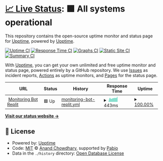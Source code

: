 # [📈 Live Status](https://demo.upptime.js.org): <!--live status--> **🟩 All systems operational**

This repository contains the open-source uptime monitor and status page for [Upptime](https://upptime.js.org), powered by [Upptime](https://github.com/upptime/upptime).

[![Uptime CI](https://github.com/ANFdoang/Monitor-Bot-Luxify/workflows/Uptime%20CI/badge.svg)](https://github.com/ANFdoang/Monitor-Bot-Luxify/actions?query=workflow%3A%22Uptime+CI%22)
[![Response Time CI](https://github.com/ANFdoang/Monitor-Bot-Luxify/workflows/Response%20Time%20CI/badge.svg)](https://github.com/ANFdoang/Monitor-Bot-Luxify/actions?query=workflow%3A%22Response+Time+CI%22)
[![Graphs CI](https://github.com/ANFdoang/Monitor-Bot-Luxify/workflows/Graphs%20CI/badge.svg)](https://github.com/ANFdoang/Monitor-Bot-Luxify/actions?query=workflow%3A%22Graphs+CI%22)
[![Static Site CI](https://github.com/ANFdoang/Monitor-Bot-Luxify/workflows/Static%20Site%20CI/badge.svg)](https://github.com/ANFdoang/Monitor-Bot-Luxify/actions?query=workflow%3A%22Static+Site+CI%22)
[![Summary CI](https://github.com/ANFdoang/Monitor-Bot-Luxify/workflows/Summary%20CI/badge.svg)](https://github.com/ANFdoang/Monitor-Bot-Luxify/actions?query=workflow%3A%22Summary+CI%22)

With [Upptime](https://upptime.js.org), you can get your own unlimited and free uptime monitor and status page, powered entirely by a GitHub repository. We use [Issues](https://github.com/upptime/upptime/issues) as incident reports, [Actions](https://github.com/ANFdoang/Monitor-Bot-Luxify/actions) as uptime monitors, and [Pages](https://demo.upptime.js.org) for the status page.

<!--start: status pages-->
<!-- This summary is generated by Upptime (https://github.com/upptime/upptime) -->
<!-- Do not edit this manually, your changes will be overwritten -->
<!-- prettier-ignore -->
| URL | Status | History | Response Time | Uptime |
| --- | ------ | ------- | ------------- | ------ |
| <img alt="" src="https://icons.duckduckgo.com/ip3/replit.com.ico" height="13"> [Monitoring Bot Replit](https://replit.com/@AnfStore/Bot-Discord-Luxify) | 🟩 Up | [monitoring-bot-replit.yml](https://github.com/ANFdoang/Monitor-Bot-Luxify/commits/HEAD/history/monitoring-bot-replit.yml) | <details><summary><img alt="Response time graph" src="./graphs/monitoring-bot-replit/response-time-week.png" height="20"> 443ms</summary><br><a href="https://ANFdoang.github.io/Monitor-Bot-Luxify/history/monitoring-bot-replit"><img alt="Response time 443" src="https://img.shields.io/endpoint?url=https%3A%2F%2Fraw.githubusercontent.com%2FANFdoang%2FMonitor-Bot-Luxify%2FHEAD%2Fapi%2Fmonitoring-bot-replit%2Fresponse-time.json"></a><br><a href="https://ANFdoang.github.io/Monitor-Bot-Luxify/history/monitoring-bot-replit"><img alt="24-hour response time 613" src="https://img.shields.io/endpoint?url=https%3A%2F%2Fraw.githubusercontent.com%2FANFdoang%2FMonitor-Bot-Luxify%2FHEAD%2Fapi%2Fmonitoring-bot-replit%2Fresponse-time-day.json"></a><br><a href="https://ANFdoang.github.io/Monitor-Bot-Luxify/history/monitoring-bot-replit"><img alt="7-day response time 443" src="https://img.shields.io/endpoint?url=https%3A%2F%2Fraw.githubusercontent.com%2FANFdoang%2FMonitor-Bot-Luxify%2FHEAD%2Fapi%2Fmonitoring-bot-replit%2Fresponse-time-week.json"></a><br><a href="https://ANFdoang.github.io/Monitor-Bot-Luxify/history/monitoring-bot-replit"><img alt="30-day response time 443" src="https://img.shields.io/endpoint?url=https%3A%2F%2Fraw.githubusercontent.com%2FANFdoang%2FMonitor-Bot-Luxify%2FHEAD%2Fapi%2Fmonitoring-bot-replit%2Fresponse-time-month.json"></a><br><a href="https://ANFdoang.github.io/Monitor-Bot-Luxify/history/monitoring-bot-replit"><img alt="1-year response time 443" src="https://img.shields.io/endpoint?url=https%3A%2F%2Fraw.githubusercontent.com%2FANFdoang%2FMonitor-Bot-Luxify%2FHEAD%2Fapi%2Fmonitoring-bot-replit%2Fresponse-time-year.json"></a></details> | <details><summary><a href="https://ANFdoang.github.io/Monitor-Bot-Luxify/history/monitoring-bot-replit">100.00%</a></summary><a href="https://ANFdoang.github.io/Monitor-Bot-Luxify/history/monitoring-bot-replit"><img alt="All-time uptime 100.00%" src="https://img.shields.io/endpoint?url=https%3A%2F%2Fraw.githubusercontent.com%2FANFdoang%2FMonitor-Bot-Luxify%2FHEAD%2Fapi%2Fmonitoring-bot-replit%2Fuptime.json"></a><br><a href="https://ANFdoang.github.io/Monitor-Bot-Luxify/history/monitoring-bot-replit"><img alt="24-hour uptime 100.00%" src="https://img.shields.io/endpoint?url=https%3A%2F%2Fraw.githubusercontent.com%2FANFdoang%2FMonitor-Bot-Luxify%2FHEAD%2Fapi%2Fmonitoring-bot-replit%2Fuptime-day.json"></a><br><a href="https://ANFdoang.github.io/Monitor-Bot-Luxify/history/monitoring-bot-replit"><img alt="7-day uptime 100.00%" src="https://img.shields.io/endpoint?url=https%3A%2F%2Fraw.githubusercontent.com%2FANFdoang%2FMonitor-Bot-Luxify%2FHEAD%2Fapi%2Fmonitoring-bot-replit%2Fuptime-week.json"></a><br><a href="https://ANFdoang.github.io/Monitor-Bot-Luxify/history/monitoring-bot-replit"><img alt="30-day uptime 100.00%" src="https://img.shields.io/endpoint?url=https%3A%2F%2Fraw.githubusercontent.com%2FANFdoang%2FMonitor-Bot-Luxify%2FHEAD%2Fapi%2Fmonitoring-bot-replit%2Fuptime-month.json"></a><br><a href="https://ANFdoang.github.io/Monitor-Bot-Luxify/history/monitoring-bot-replit"><img alt="1-year uptime 100.00%" src="https://img.shields.io/endpoint?url=https%3A%2F%2Fraw.githubusercontent.com%2FANFdoang%2FMonitor-Bot-Luxify%2FHEAD%2Fapi%2Fmonitoring-bot-replit%2Fuptime-year.json"></a></details>

<!--end: status pages-->

[**Visit our status website →**](https://demo.upptime.js.org)

## 📄 License

- Powered by: [Upptime](https://github.com/upptime/upptime)
- Code: [MIT](./LICENSE) © [Anand Chowdhary](https://anandchowdhary.com), supported by [Pabio](https://pabio.com)
- Data in the `./history` directory: [Open Database License](https://opendatacommons.org/licenses/odbl/1-0/)
